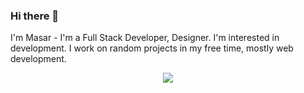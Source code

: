 ### Hi there 👋

I'm Masar - I'm a Full Stack Developer, Designer. I'm interested in development. I work on random projects in my free time, mostly web development.

<p align="center">
  <a href="https://skillicons.dev">
    <img src="https://skillicons.dev/icons?i=css,bots,firebase,html,js,mongodb,nextjs,nodejs,react,tailwind,ts" />
  </a>
</p>
